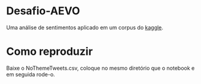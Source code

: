 # Desafio-AEVO
Uma análise de sentimentos aplicado em um corpus do [kaggle](https://www.kaggle.com/augustop/portuguese-tweets-for-sentiment-analysis).

# Como reproduzir
Baixe o NoThemeTweets.csv, coloque no mesmo diretório que o notebook e em seguida rode-o.
